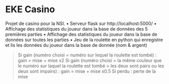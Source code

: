 # EKE Casino

Projet de casino pour la NSI.
• Serveur flask sur http://localhost:5000/
• Affichage des statistiques du joueur dans la base de données des 5 premières parties
• Affichage des statistiques du joueur dans la base de données sur toutes les parties
• Jeu de la roulette en python qui enregistre et lis les données du joueur dans la base de donnée (nom & argent) 
> Si gain (numéro choisi = numéro sur lequel la roulette est tombé) : gain = mise + mise x2
> Si gain (numéro choisi = la même couleur que le numéro sur laquel la roulette est tombé = les deux sont pairs ou les deux sont impairs) : gain = mise + mise x0.5
> Si perdu : perte de la mise
